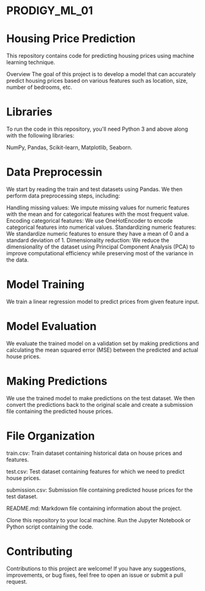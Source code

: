 # PRODIGY_ML_01
# Housing Price Prediction
This repository contains code for predicting housing prices using machine learning technique.

Overview
The goal of this project is to develop a model that can accurately predict housing prices based on various features such as location, size, number of bedrooms, etc.

# Libraries
To run the code in this repository, you'll need Python 3 and above along with the following libraries:

NumPy, 
Pandas, 
Scikit-learn, 
Matplotlib, 
Seaborn.

# Data Preprocessin

We start by reading the train and test datasets using Pandas. We then perform data preprocessing steps, including:

Handling missing values: We impute missing values for numeric features with the mean and for categorical features with the most frequent value.
Encoding categorical features: We use OneHotEncoder to encode categorical features into numerical values.
Standardizing numeric features: We standardize numeric features to ensure they have a mean of 0 and a standard deviation of 1.
Dimensionality reduction: We reduce the dimensionality of the dataset using Principal Component Analysis (PCA) to improve computational efficiency while preserving most of the variance in the data.

# Model Training
We train a linear regression model to predict prices from given feature input.

# Model Evaluation
We evaluate the trained model on a validation set by making predictions and calculating the mean squared error (MSE) between the predicted and actual house prices.

# Making Predictions
We use the trained model to make predictions on the test dataset. We then convert the predictions back to the original scale and create a submission file containing the predicted house prices.

# File Organization
train.csv: Train dataset containing historical data on house prices and features.

test.csv: Test dataset containing features for which we need to predict house prices.

submission.csv: Submission file containing predicted house prices for the test dataset.

README.md: Markdown file containing information about the project.

Clone this repository to your local machine.
Run the Jupyter Notebook or Python script containing the code.
# Contributing
Contributions to this project are welcome! If you have any suggestions, improvements, or bug fixes, feel free to open an issue or submit a pull request.
